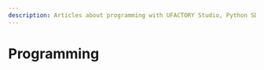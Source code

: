 ```yaml
---
description: Articles about programming with UFACTORY Studio, Python SDK, C++ SDK and ROS
---
```


# Programming

